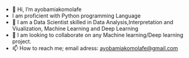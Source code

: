 - 👋 Hi, I’m ayobamiakomolafe
-   I am proficient with Python programming Language
- 👀 I am a Data Scientist skilled in Data Analysis,Interpretation and Viualization, Machine Learning and Deep Learning
- 💞️ I am looking to collaborate on any Machine learning/Deep learning project.
- 📫 How to reach me; email adress: ayobamiakomolafe@gmail.com

<!---
ayobamiakomolafe/ayobamiakomolafe is a ✨ special ✨ repository because its `README.md` (this file) appears on your GitHub profile.
You can click the Preview link to take a look at your changes.
--->
